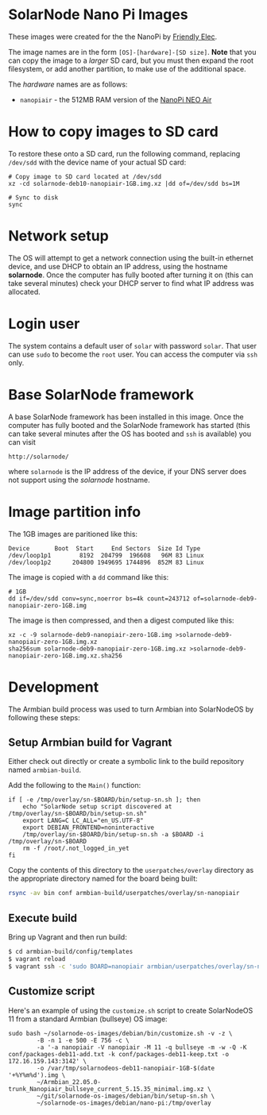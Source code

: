 # SolarNode Nano Pi Images

These images were created for the the NanoPi by [Friendly Elec][1].

The image names are in the form `[OS]-[hardware]-[SD size]`. **Note** that you can copy the image to
a _larger_ SD card, but you must then expand the root filesystem, or add another partition, to make
use of the additional space.

The *hardware* names are as follows:

 * `nanopiair` - the 512MB RAM version of the [NanoPi NEO Air][2]
 	
# How to copy images to SD card

To restore these onto a SD card, run the following command, replacing `/dev/sdd` with the device
name of your actual SD card:

	# Copy image to SD card located at /dev/sdd
	xz -cd solarnode-deb10-nanopiair-1GB.img.xz |dd of=/dev/sdd bs=1M
	
	# Sync to disk
	sync

# Network setup

The OS will attempt to get a network connection using the built-in ethernet device, and use DHCP to
obtain an IP address, using the hostname **solarnode**. Once the computer has fully booted after
turning it on (this can take several minutes) check your DHCP server to find what IP address was
allocated.

# Login user

The system contains a default user of `solar` with password `solar`. That user can use `sudo` to
become the `root` user. You can access the computer via `ssh` only.

# Base SolarNode framework

A base SolarNode framework has been installed in this image. Once the computer has fully booted and
the SolarNode framework has started (this can take several minutes after the OS has booted and `ssh`
is available) you can visit

	http://solarnode/

where `solarnode` is the IP address of the device, if your DNS server does not support using the
_solarnode_ hostname.

# Image partition info

The 1GB images are paritioned like this:

```
Device       Boot  Start     End Sectors  Size Id Type
/dev/loop1p1        8192  204799  196608   96M 83 Linux
/dev/loop1p2      204800 1949695 1744896  852M 83 Linux
```

The image is copied with a `dd` command like this:

```
# 1GB
dd if=/dev/sdd conv=sync,noerror bs=4k count=243712 of=solarnode-deb9-nanopiair-zero-1GB.img
```

The image is then compressed, and then a digest computed like this:

```
xz -c -9 solarnode-deb9-nanopiair-zero-1GB.img >solarnode-deb9-nanopiair-zero-1GB.img.xz
sha256sum solarnode-deb9-nanopiair-zero-1GB.img.xz >solarnode-deb9-nanopiair-zero-1GB.img.xz.sha256
```

# Development

The Armbian build process was used to turn Armbian into SolarNodeOS by following these steps:

## Setup Armbian build for Vagrant

Either check out directly or create a symbolic link to the build repository named `armbian-build`.

Add the following to the `Main()` function:

```
if [ -e /tmp/overlay/sn-$BOARD/bin/setup-sn.sh ]; then
	echo "SolarNode setup script discovered at /tmp/overlay/sn-$BOARD/bin/setup-sn.sh"
	export LANG=C LC_ALL="en_US.UTF-8"
	export DEBIAN_FRONTEND=noninteractive
	/tmp/overlay/sn-$BOARD/bin/setup-sn.sh -a $BOARD -i /tmp/overlay/sn-$BOARD
	rm -f /root/.not_logged_in_yet
fi
```

Copy the contents of this directory to the `userpatches/overlay` directory as the appropriate
directory named for the board being built:

```sh
rsync -av bin conf armbian-build/userpatches/overlay/sn-nanopiair
```

## Execute build

Bring up Vagrant and then run build:

```sh
$ cd armbian-build/config/templates
$ vagrant reload
$ vagrant ssh -c 'sudo BOARD=nanopiair armbian/userpatches/overlay/sn-nanopiair/bin/armbian-build.sh'
```

## Customize script

Here's an example of using the `customize.sh` script to create SolarNodeOS 11 from a standard
Armbian (bullseye) OS image:

```
sudo bash ~/solarnode-os-images/debian/bin/customize.sh -v -z \
        -B -n 1 -e 500 -E 756 -c \
        -a '-a nanopiair -V nanopiair -M 11 -q bullseye -m -w -Q -K conf/packages-deb11-add.txt -k conf/packages-deb11-keep.txt -o 172.16.159.143:3142' \
        -o /var/tmp/solarnodeos-deb11-nanopiair-1GB-$(date '+%Y%m%d').img \
        ~/Armbian_22.05.0-trunk_Nanopiair_bullseye_current_5.15.35_minimal.img.xz \
        ~/git/solarnode-os-images/debian/bin/setup-sn.sh \
        ~/solarnode-os-images/debian/nano-pi:/tmp/overlay
```

  [1]: https://friendlyarm.com/
  [2]: http://wiki.friendlyarm.com/wiki/index.php/NanoPi_NEO_Air
